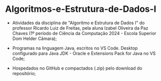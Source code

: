 # Algoritmos-e-Estrutura-de-Dados-I
- Atividades da disciplina de "Algoritmo e Estrutura de Dados I" do professor Ricardo Luiz de Freitas, pela aluna Izabel Oliveira da Paz Chaves (1º período de Ciência da Computação 2024 - Escola Superior Dom Helder Câmara);
  
- Programas na linguagem Java, escritos no VS Code. Desktop configurado para Java JDK - Oracle e Extensions Pack for Java no VS Code;

- Hospedados no GitHub e compactados (.zip) pelo download do repositório;

